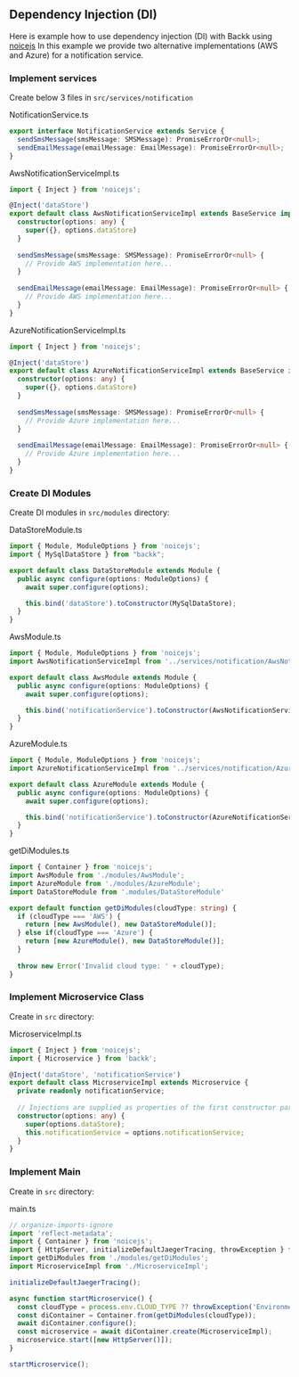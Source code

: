 ## Dependency Injection (DI)

Here is example how to use dependency injection (DI) with Backk using [noicejs](https://github.com/ssube/noicejs)
In this example we provide two alternative implementations (AWS and Azure) for a notification service.

### Implement services

Create below 3 files in `src/services/notification`

NotificationService.ts
```ts
export interface NotificationService extends Service {
  sendSmsMessage(smsMessage: SMSMessage): PromiseErrorOr<null>;
  sendEmailMessage(emailMessage: EmailMessage): PromiseErrorOr<null>;
}
```

AwsNotificationServiceImpl.ts
```ts
import { Inject } from 'noicejs';

@Inject('dataStore')
export default class AwsNotificationServiceImpl extends BaseService implements NotificationService {
  constructor(options: any) {
    super({}, options.dataStore)
  }
  
  sendSmsMessage(smsMessage: SMSMessage): PromiseErrorOr<null> {
    // Provide AWS implementation here...
  }
  
  sendEmailMessage(emailMessage: EmailMessage): PromiseErrorOr<null> {
    // Provide AWS implementation here...
  }
}
```

AzureNotificationServiceImpl.ts
```ts
import { Inject } from 'noicejs';

@Inject('dataStore')
export default class AzureNotificationServiceImpl extends BaseService implements NotificationService {
  constructor(options: any) {
    super({}, options.dataStore)
  }
  
  sendSmsMessage(smsMessage: SMSMessage): PromiseErrorOr<null> {
    // Provide Azure implementation here...
  }
  
  sendEmailMessage(emailMessage: EmailMessage): PromiseErrorOr<null> {
    // Provide Azure implementation here...
  }
}
```

### Create DI Modules

Create DI modules in `src/modules` directory:

DataStoreModule.ts

```ts
import { Module, ModuleOptions } from 'noicejs';
import { MySqlDataStore } from "backk";

export default class DataStoreModule extends Module {
  public async configure(options: ModuleOptions) {
    await super.configure(options);

    this.bind('dataStore').toConstructor(MySqlDataStore);
  }
}
```

AwsModule.ts
```ts
import { Module, ModuleOptions } from 'noicejs';
import AwsNotificationServiceImpl from '../services/notification/AwsNotificationServiceImpl';

export default class AwsModule extends Module {
  public async configure(options: ModuleOptions) {
    await super.configure(options);

    this.bind('notificationService').toConstructor(AwsNotificationServiceImpl);
  }
}
```

AzureModule.ts
```ts
import { Module, ModuleOptions } from 'noicejs';
import AzureNotificationServiceImpl from '../services/notification/AzureNotificationServiceImpl'

export default class AzureModule extends Module {
  public async configure(options: ModuleOptions) {
    await super.configure(options);

    this.bind('notificationService').toConstructor(AzureNotificationServiceImpl);
  }
}
```

getDiModules.ts
```ts
import { Container } from 'noicejs';
import AwsModule from './modules/AwsModule';
import AzureModule from './modules/AzureModule';
import DataStoreModule from '.modules/DataStoreModule'

export default function getDiModules(cloudType: string) {
  if (cloudType === 'AWS') {
    return [new AwsModule(), new DataStoreModule()];
  } else if(cloudType === 'Azure') {
    return [new AzureModule(), new DataStoreModule()];
  }
  
  throw new Error('Invalid cloud type: ' + cloudType);
}

```

### Implement Microservice Class

Create in `src` directory:

MicroserviceImpl.ts
```ts
import { Inject } from 'noicejs';
import { Microservice } from 'backk';

@Inject('dataStore', 'notificationService')
export default class MicroserviceImpl extends Microservice {
  private readonly notificationService;
  
  // Injections are supplied as properties of the first constructor parameter (options)
  constructor(options: any) {
    super(options.dataStore);
    this.notificationService = options.notificationService;
  }
}
```

### Implement Main

Create in `src` directory:

main.ts
```ts
// organize-imports-ignore
import 'reflect-metadata';
import { Container } from 'noicejs';
import { HttpServer, initializeDefaultJaegerTracing, throwException } from 'backk';
import getDiModules from './modules/getDiModules';
import MicroserviceImpl from './MicroserviceImpl';

initializeDefaultJaegerTracing();

async function startMicroservice() {
  const cloudType = process.env.CLOUD_TYPE ?? throwException('Environment variable CLOUD_TYPE is not defined.');
  const diContainer = Container.from(getDiModules(cloudType));
  await diContainer.configure();
  const microservice = await diContainer.create(MicroserviceImpl);
  microservice.start([new HttpServer()]);
}

startMicroservice();
```

